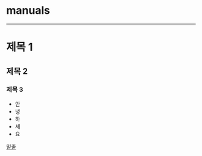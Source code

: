 # manuals
-----

# 제목 1
## 제목 2
### 제목 3

<ul>
  <li>안</li>
  <li>녕</li>
  <li>하</li>
  <li>세</li>
  <li>요</li>
</ul>
<u>밑줄</u>
